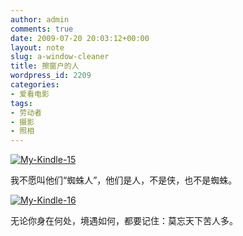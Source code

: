 ```yaml
---
author: admin
comments: true
date: 2009-07-20 20:03:12+00:00
layout: note
slug: a-window-cleaner
title: 擦窗户的人
wordpress_id: 2209
categories:
- 爱看电影
tags:
- 劳动者
- 摄影
- 照相
---
```


[![My-Kindle-15](http://farm4.static.flickr.com/3471/3740269150_4f6308cb28.jpg)](http://www.flickr.com/photos/lookoo/3740269150/)

我不愿叫他们“蜘蛛人”，他们是人，不是侠，也不是蜘蛛。

[![My-Kindle-16](http://farm4.static.flickr.com/3469/3740266772_a7ab4d3705.jpg)](http://www.flickr.com/photos/lookoo/3740266772/)

无论你身在何处，境遇如何，都要记住：莫忘天下苦人多。

